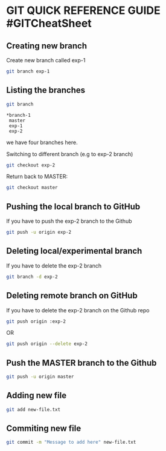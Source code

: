 

GIT QUICK REFERENCE GUIDE #GITCheatSheet
===========================================

Creating new branch
-------------------

Create new branch called exp-1

```bash
git branch exp-1
```

Listing the branches
--------------------

```bash
git branch
```
```console
*branch-1
 master
 exp-1
 exp-2
```
we have four branches here.

Switching to different branch (e.g to exp-2 branch)

```bash
git checkout exp-2
```

Return back to MASTER:

```bash
git checkout master
```

Pushing the local branch to GitHub
----------------------------------

If you have to push the exp-2 branch to the Github

```bash
git push -u origin exp-2
```

Deleting local/experimental branch
----------------------------------

If you have to delete the exp-2 branch

```bash
git branch -d exp-2
```

Deleting remote branch on GitHub
--------------------------------

If you have to delete the exp-2 branch on the Github repo

```bash
git push origin :exp-2
```

OR

```bash
git push origin --delete exp-2
```


Push the MASTER branch to the Github
------------------------------------

```bash
git push -u origin master
```

Adding new file
---------------

```bash
git add new-file.txt
```

Commiting new file
------------------

```bash
git commit -m "Message to add here" new-file.txt
```




